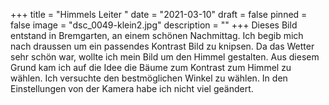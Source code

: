 +++
title = "Himmels Leiter "
date = "2021-03-10"
draft = false
pinned = false
image = "dsc_0049-klein2.jpg"
description = ""
+++
Dieses Bild entstand in Bremgarten, an einem schönen Nachmittag. Ich begib mich nach draussen um ein passendes Kontrast Bild zu knipsen. Da das Wetter sehr schön war, wollte ich mein Bild um den Himmel gestalten. Aus diesem Grund kam ich auf die Idee die Bäume zum Kontrast zum Himmel zu wählen. Ich versuchte den bestmöglichen Winkel zu wählen. In den Einstellungen von der Kamera habe ich nicht viel geändert.